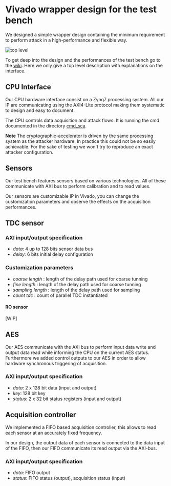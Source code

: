 # Vivado wrapper design for the test bench

We designed a simple wrapper design containing the minimum requirement to perform attack in a high-performance and flexible way.

![top level](https://github.com/samiBendou/sca_framework/raw/master/media/img/sca_vivado_wrapper.png)


To get deep into the design and the performances of the test bench go to the [wiki](https://github.com/samiBendou/sca_framework/wiki). Here we only give a top level description with explanations on the interface.

## CPU Interface

Our CPU hardware interface consist on a Zynq7 processing system.
All our IP are communicating using the AXI4-Lite protocol making them systematic to design and easy to document.

The CPU controls data acquisition and attack flows. It is running the cmd documented in the directory [cmd_sca](https://github.com/samiBendou/sca_framework/cmd_sca).

**Note** The cryptographic-accelerator is driven by the same processing system as the attacker hardware. In practice this could not be so easily achievable. 
For the sake of testing we won't try to reproduce an exact attacker configuration.

## Sensors

Our test bench features sensors based on various technologies. All of these communicate with AXI bus to perform calibration and to read values.

Our sensors are customizable IP in Vivado, you can change the customization parameters and observe the effects on the acquisition performances.

## TDC sensor

### AXI input/output specification

- *data*: 4 up to 128 bits sensor data bus
- *delay*: 6 bits initial delay configuration

### Customization parameters

- *coarse length* : length of the delay path used for coarse tunning
- *fine length* : length of the delay path used for coarse tunning
- *sampling length* : length of the delay path used for sampling
- *count tdc* : count of parallel TDC instantiated

#### RO sensor
[WIP]

## AES

Our AES communicate with the AXI bus to perform input data write and output data read while informing the CPU on the current AES status. 
Furthermore we added control outputs to our AES in order to allow hardware synchronous triggering of acquisition.

### AXI input/output specification

- *data*: 2 x 128 bit data (input and output)
- *key*: 128 bit key
- *status*: 2 x 32 bit status registers (input and output)

## Acquisition controller

We implemented a FIFO based acquisition controller, this allows to read each sensor at an accurately fixed frequency.

In our design, the output data of each sensor is connected to the data input of the FIFO, then our FIFO communicate its read output via the AXI-bus.

### AXI input/output specification

- *data*: FIFO output
- *status*: FIFO status (output), acquisition status (input)

